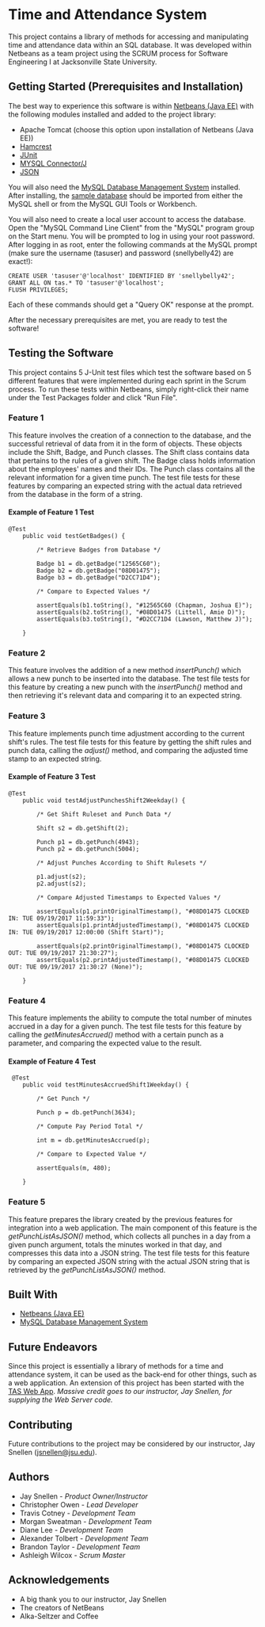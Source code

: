 # Time and Attendance System

This project contains a library of methods for accessing and manipulating time and attendance data within an SQL database. It was developed within Netbeans as a team project using the SCRUM process for Software Engineering I at Jacksonville State University.

## Getting Started (Prerequisites and Installation)

The best way to experience this software is within [Netbeans (Java EE)](https://netbeans.org/downloads/start.html?platform=windows&lang=en&option=javaee) with the following modules installed and added to the project library:

* Apache Tomcat (choose this option upon installation of Netbeans (Java EE))
* [Hamcrest](http://search.maven.org/remotecontent?filepath=org/hamcrest/hamcrest-core/1.3/hamcrest-core-1.3.jar)
* [JUnit](http://search.maven.org/remotecontent?filepath=junit/junit/4.12/junit-4.12.jar)
* [MYSQL Connector/J](https://dev.mysql.com/get/Downloads/Connector-J/mysql-connector-java-5.1.44.zip)
* [JSON](https://storage.googleapis.com/google-code-archive-downloads/v2/code.google.com/json-simple/json-simple-1.1.1.jar)

You will also need the [MySQL Database Management System](https://jsu-my.sharepoint.com/personal/jsnellen_jsu_edu/Documents/Forms/All.aspx?slrid=fe78319e-100f-4000-ca36-bf299e9b1ab8&RootFolder=%2Fpersonal%2Fjsnellen_jsu_edu%2FDocuments%2FCS488&FolderCTID=0x012000BF2BCBE5BD28A84080FABCFB1C7A92B7) installed. After installing, the [sample database](https://drive.google.com/open?id=1Ke-trp4itXPN8lzzTa9r2JaX7ZcwWuj1) should be imported from either the MySQL shell or from the MySQL GUI Tools or Workbench.

You will also need to create a local user account to access the database. Open the "MySQL Command Line Client" from the "MySQL" program group on the Start menu.  You will be prompted to log in using your root password.  After logging in as root, enter the following commands at the MySQL prompt (make sure the username (tasuser) and password (snellybelly42) are exact!):

```
CREATE USER 'tasuser'@'localhost' IDENTIFIED BY 'snellybelly42';
GRANT ALL ON tas.* TO 'tasuser'@'localhost';
FLUSH PRIVILEGES;
```

Each of these commands should get a "Query OK" response at the prompt.

After the necessary prerequisites are met, you are ready to test the software!

## Testing the Software

This project contains 5 J-Unit test files which test the software based on 5 different features that were implemented during each sprint in the Scrum process.  To run these tests within Netbeans, simply right-click their name under the Test Packages folder and click "Run File".

### Feature 1

This feature involves the creation of a connection to the database, and the successful retrieval of data from it in the form of objects. These objects include the Shift, Badge, and Punch classes.  The Shift class contains data that pertains to the rules of a given shift.  The Badge class holds information about the employees' names and their IDs.  The Punch class contains all the relevant information for a given time punch.  The test file tests for these features by comparing an expected string with the actual data retrieved from the database in the form of a string.

#### Example of Feature 1 Test

```
@Test
    public void testGetBadges() {
		
		/* Retrieve Badges from Database */

        Badge b1 = db.getBadge("12565C60");
        Badge b2 = db.getBadge("08D01475");
        Badge b3 = db.getBadge("D2CC71D4");
		
		/* Compare to Expected Values */

        assertEquals(b1.toString(), "#12565C60 (Chapman, Joshua E)");
        assertEquals(b2.toString(), "#08D01475 (Littell, Amie D)");
        assertEquals(b3.toString(), "#D2CC71D4 (Lawson, Matthew J)");
        
    }
```

### Feature 2

This feature involves the addition of a new method *insertPunch()* which allows a new punch to be inserted into the database.  The test file tests for this feature by creating a new punch with the *insertPunch()* method and then retrieving it's relevant data and comparing it to an expected string.

### Feature 3

This feature implements punch time adjustment according to the current shift's rules.  The test file tests for this feature by getting the shift rules and punch data, calling the *adjust()* method, and comparing the adjusted time stamp to an expected string.

#### Example of Feature 3 Test

```
@Test
    public void testAdjustPunchesShift2Weekday() {
		
        /* Get Shift Ruleset and Punch Data */
        
        Shift s2 = db.getShift(2);

        Punch p1 = db.getPunch(4943);
        Punch p2 = db.getPunch(5004);
		
        /* Adjust Punches According to Shift Rulesets */
        
        p1.adjust(s2);
        p2.adjust(s2);
        
        /* Compare Adjusted Timestamps to Expected Values */

        assertEquals(p1.printOriginalTimestamp(), "#08D01475 CLOCKED IN: TUE 09/19/2017 11:59:33");
        assertEquals(p1.printAdjustedTimestamp(), "#08D01475 CLOCKED IN: TUE 09/19/2017 12:00:00 (Shift Start)");
        
        assertEquals(p2.printOriginalTimestamp(), "#08D01475 CLOCKED OUT: TUE 09/19/2017 21:30:27");
        assertEquals(p2.printAdjustedTimestamp(), "#08D01475 CLOCKED OUT: TUE 09/19/2017 21:30:27 (None)");
        
    }
```

### Feature 4

This feature implements the ability to compute the total number of minutes accrued in a day for a given punch.  The test file tests for this feature by calling the *getMinutesAccrued()* method with a certain punch as a parameter, and comparing the expected value to the result.

#### Example of Feature 4 Test

```
 @Test
    public void testMinutesAccruedShift1Weekday() {
		
		/* Get Punch */
        
        Punch p = db.getPunch(3634);
		
		/* Compute Pay Period Total */
        
        int m = db.getMinutesAccrued(p);
		
		/* Compare to Expected Value */
        
        assertEquals(m, 480);
        
    }
```

### Feature 5

This feature prepares the library created by the previous features for integration into a web application. The main component of this feature is the *getPunchListAsJSON()* method, which collects all punches in a day from a given punch argument, totals the minutes worked in that day, and compresses this data into a JSON string.  The test file tests for this feature by comparing an expected JSON string with the actual JSON string that is retrieved by the *getPunchListAsJSON()* method.

## Built With

* [Netbeans (Java EE)](https://netbeans.org/downloads/start.html?platform=windows&lang=en&option=javaee)
* [MySQL Database Management System](https://jsu-my.sharepoint.com/personal/jsnellen_jsu_edu/Documents/Forms/All.aspx?slrid=fe78319e-100f-4000-ca36-bf299e9b1ab8&RootFolder=%2Fpersonal%2Fjsnellen_jsu_edu%2FDocuments%2FCS488&FolderCTID=0x012000BF2BCBE5BD28A84080FABCFB1C7A92B7)

## Future Endeavors

Since this project is essentially a library of methods for a time and attendance system, it can be used as the back-end for other things, such as a web application.  An extension of this project has been started with the [TAS Web App](https://github.com/Ziggomatica/TAS-Web-App).  *Massive credit goes to our instructor, Jay Snellen, for supplying the Web Server code.*

## Contributing

Future contributions to the project may be considered by our instructor, Jay Snellen (jsnellen@jsu.edu).

## Authors

* Jay Snellen - *Product Owner/Instructor*
* Christopher Owen - *Lead Developer*
* Travis Cotney - *Development Team*
* Morgan Sweatman - *Development Team*
* Diane Lee - *Development Team*
* Alexander Tolbert - *Development Team*
* Brandon Taylor - *Development Team*
* Ashleigh Wilcox - *Scrum Master*

## Acknowledgements

* A big thank you to our instructor, Jay Snellen
* The creators of NetBeans
* Alka-Seltzer and Coffee

